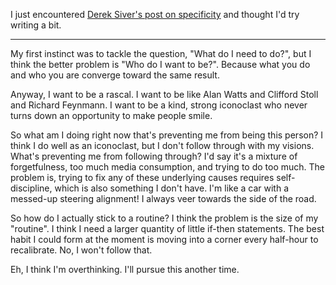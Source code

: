 
I just encountered [Derek Siver's post on specificity](https://sivers.org/get-specific) and thought I'd try writing a bit.

---

My first instinct was to tackle the question, "What do I need to do?", but I think the better problem is "Who do I want to be?". Because what you do and who you are converge toward the same result.

Anyway, I want to be a rascal. I want to be like Alan Watts and Clifford Stoll and Richard Feynmann. I want to be a kind, strong iconoclast who never turns down an opportunity to make people smile.

So what am I doing right now that's preventing me from being this person?
I think I do well as an iconoclast, but I don't follow through with my visions. What's preventing me from following through? I'd say it's a mixture of forgetfulness, too much media consumption, and trying to do too much. The problem is, trying to fix any of these underlying causes requires self-discipline, which is also something I don't have. I'm like a car with a messed-up steering alignment! I always veer towards the side of the road.

So how do I actually stick to a routine? I think the problem is the size of my "routine". I think I need a larger quantity of little if-then statements.
The best habit I could form at the moment is moving into a corner every half-hour to recalibrate. No, I won't follow that.

Eh, I think I'm overthinking. I'll pursue this another time.

